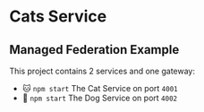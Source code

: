# Cats Service

## Managed Federation Example

This project contains 2 services and one gateway:

- 🐱 `npm start` The Cat Service on port `4001`
- 🐶 `npm start` The Dog Service on port `4002`
